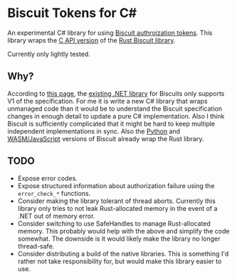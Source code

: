# Biscuit Tokens for C\#

An experimental C# library for using [Biscuit authroization tokens](https://www.biscuitsec.org/).
This library wraps the
[C API version](https://github.com/eclipse-biscuit/biscuit-rust/blob/main/biscuit-capi/README.md)
of the
[Rust Biscuit library](https://github.com/eclipse-biscuit/biscuit-rust/).

Currently only lightly tested.

## Why?

According to [this page](https://github.com/eclipse-biscuit/biscuit), the
[existing .NET library](https://github.com/dmunch/biscuit-net) for Biscuits only supports V1 of the
specification. For me it is write a new C# library that wraps unmanaged code than it would be to
understand the Biscuit specification changes in enough detail to update a pure C# implementation.
Also I think Biscuit is sufficiently complicated that it might be hard to keep multiple independent
implementations in sync. Also the
[Python](https://github.com/eclipse-biscuit/biscuit-python/) and
[WASM/JavaScript](https://github.com/eclipse-biscuit/biscuit-wasm)
versions of Biscuit already wrap the Rust library.

## TODO

* Expose error codes.
* Expose structured information about authorization failure using the `error_check_*` functions.
* Consider making the library tolerant of thread aborts. Currently this library only tries to not
  leak Rust-allocated memory in the event of a .NET out of memory error.
* Consider switching to use SafeHandles to manage Rust-allocated memory. This probably would help
  with the above and simplify the code somewhat. The downside is it would likely make the library no
  longer thread-safe.
* Consider distributing a build of the native libraries. This is something I'd rather not take
  responsibility for, but would make this library easier to use.
